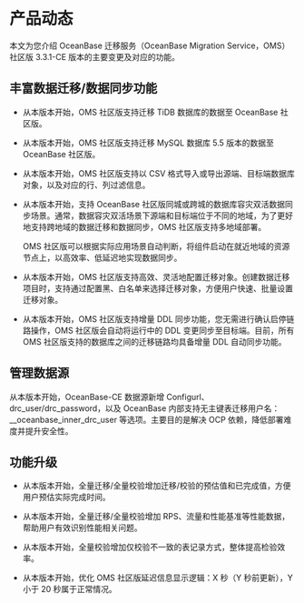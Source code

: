 # 产品动态

本文为您介绍 OceanBase 迁移服务（OceanBase Migration Service，OMS）社区版 3.3.1-CE 版本的主要变更及对应的功能。

## 丰富数据迁移/数据同步功能

* 从本版本开始，OMS 社区版支持迁移 TiDB 数据库的数据至 OceanBase 社区版。
  
* 从本版本开始，OMS 社区版支持迁移 MySQL 数据库 5.5 版本的数据至 OceanBase 社区版。

* 从本版本开始，OMS 社区版支持以 CSV 格式导入或导出源端、目标端数据库对象，以及对应的行、列过滤信息。

* 从本版本开始，支持 OceanBase 社区版同城或跨城的数据库容灾双活数据同步场景。通常，数据容灾双活场景下源端和目标端位于不同的地域，为了更好地支持跨地域的数据迁移和数据同步，OMS 社区版支持多地域部署。

  OMS 社区版可以根据实际应用场景自动判断，将组件启动在就近地域的资源节点上，以高效率、低延迟地实现数据同步。

* 从本版本开始，OMS 社区版支持高效、灵活地配置迁移对象。创建数据迁移项目时，支持通过配置黑、白名单来选择迁移对象，方便用户快速、批量设置迁移对象。

* 从本版本开始，OMS 社区版支持增量 DDL 同步功能，您无需进行确认启停链路操作，OMS 社区版会自动将运行中的 DDL 变更同步至目标端。目前，所有 OMS 社区版支持的数据库之间的迁移链路均具备增量 DDL 自动同步功能。

## 管理数据源

从本版本开始，OceanBase-CE 数据源新增 Configurl、drc_user/drc_password，以及 OceanBase 内部支持无主键表迁移用户名：__oceanbase_inner_drc_user 等选项。主要目的是解决 OCP 依赖，降低部署难度并提升安全性。

## 功能升级

* 从本版本开始，全量迁移/全量校验增加迁移/校验的预估值和已完成值，方便用户预估实际完成时间。

* 从本版本开始，全量迁移/全量校验增加 RPS、流量和性能基准等性能数据，帮助用户有效识别性能相关问题。

* 从本版本开始，全量校验增加仅校验不一致的表记录方式，整体提高检验效率。

* 从本版本开始，优化 OMS 社区版延迟信息显示逻辑：X 秒（Y 秒前更新），Y 小于 20 秒属于正常情况。
